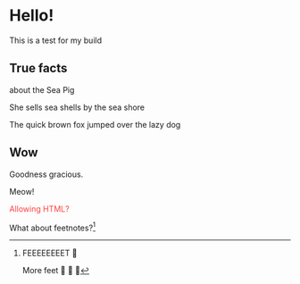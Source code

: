 # Hello!

This is a test for my build

## True facts

about the Sea Pig

She sells sea shells by the sea shore

The quick brown fox jumped over the lazy dog

## Wow

Goodness gracious.

Meow!

<span style="color:#ff4040">Allowing HTML?</span>

What about feetnotes?[^feet]

[^feet]: FEEEEEEEET 👣

    More feet 👣 👣 👣